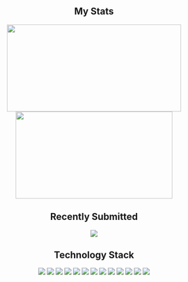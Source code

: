 <h2 align="center">My Stats</h2>
<p align = "center">
  <img width=400 height=200 src = "https://github-readme-stats.vercel.app/api?username=sansui-d&show_icons=true&theme=material-palenight&line_height=27">
  <img width=360 height=200 src = "https://github-readme-stats.vercel.app/api/top-langs/?username=sansui-d&theme=material-palenight&layout=compact">
</p>

<h2 align="center">Recently Submitted</h2>
<p align = "center">
 <img src="https://activity-graph.herokuapp.com/graph?username=sansui-d&theme=material-palenight">
</p>

<h2 align="center">Technology Stack</h2>
<p align="center">
<img src="https://img.shields.io/badge/-HTML5-E34F26?style=flat&logo=html5&logoColor=white"/>
<img src="https://img.shields.io/badge/-CSS3-1572B6?style=flat&logo=css3&logoColor=white"/>
<img src="https://img.shields.io/badge/-JavaScript-eed718?style=flat&logo=javascript&logoColor=ffffff"/>
<img src="https://img.shields.io/badge/-Bootstrap-563D7C?style=flat&logo=bootstrap&logoColor=white"/>
<img src="https://img.shields.io/badge/-vue-green?style=flat&logo=vue.js&logoColor=ffffff"/>
<img src="https://img.shields.io/badge/-TypeScript-blue?style=flat&logo=TypeScript&logoColor=FFFFFF"/>
<img src="https://img.shields.io/badge/-MongoDB-4DB33D?style=flat&logo=mongodb&logoColor=FFFFFF"/>
<img src="https://img.shields.io/badge/-Express.js-558ac5?style=flat&logo=Express&logoColor=FFFFFF"/>
<img src="https://img.shields.io/badge/-Node.js-3C873A?style=flat&logo=Node.js&logoColor=white"/>
<img src="https://img.shields.io/badge/-react-blue?style=flat&logo=React&logoColor=FFFFFF"/>
<img src="https://img.shields.io/badge/-Git-F1502F?style=flat&logo=git&logoColor=FFFFFF"/>
<img src="https://img.shields.io/badge/-Github-000000?style=flat&logo=github&logoColor=FFFFFF"/>
<img src="https://img.shields.io/badge/-VS%20Code-4DB33D?style=flat&logo=visual%20studio%20code&logoColor=white"/>
</p>

